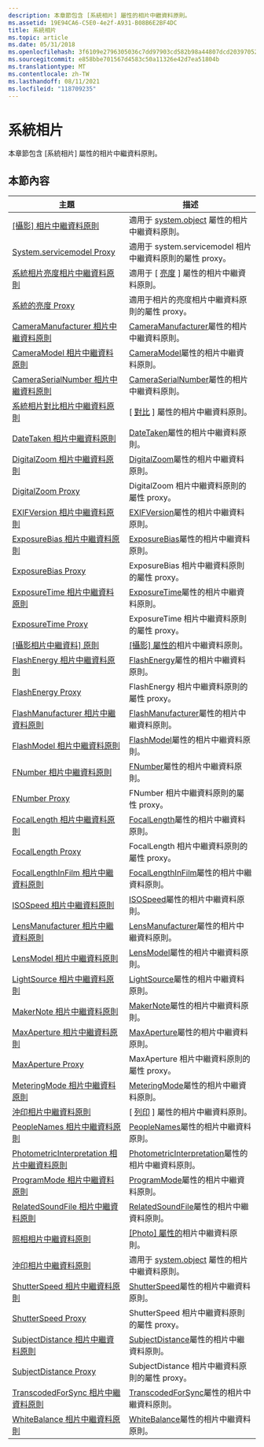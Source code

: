 ```yaml
---
description: 本章節包含 [系統相片] 屬性的相片中繼資料原則。
ms.assetid: 19E94CA6-C5E0-4e2f-A931-B08B6E2BF4DC
title: 系統相片
ms.topic: article
ms.date: 05/31/2018
ms.openlocfilehash: 3f6109e2796305036c7dd97903cd582b98a44807dcd20397052baac440fefee4
ms.sourcegitcommit: e858bbe701567d4583c50a11326e42d7ea51804b
ms.translationtype: MT
ms.contentlocale: zh-TW
ms.lasthandoff: 08/11/2021
ms.locfileid: "118709235"
---
```

# <a name="systemphoto"></a>系統相片

本章節包含 [系統相片] 屬性的相片中繼資料原則。

## <a name="in-this-section"></a>本節內容



| 主題                                                                                                                                | 描述                                                                                                                                                   |
|--------------------------------------------------------------------------------------------------------------------------------------|---------------------------------------------------------------------------------------------------------------------------------------------------------------|
| [[攝影] 相片中繼資料原則](-wic-photoprop-system-photo-aperture.md)<br/>                                   | 適用于 [system.object](../properties/props-system-photo-aperture.md) 屬性的相片中繼資料原則。<br/>                  |
| [System.servicemodel Proxy](-wic-photoprop-system-photo-aperture-proxy.md)<br/>                                             | 適用于 system.servicemodel 相片中繼資料原則的屬性 proxy。<br/>                                                                            |
| [系統相片亮度相片中繼資料原則](-wic-photoprop-system-photo-brightness.md)<br/>                               | 適用于 [ [亮度](../properties/props-system-photo-aperture.md) ] 屬性的相片中繼資料原則。<br/>                |
| [系統的亮度 Proxy](-wic-photoprop-system-photo-brightness-proxy.md)<br/>                                         | 適用于相片的亮度相片中繼資料原則的屬性 proxy。<br/>                                                                          |
| [CameraManufacturer 相片中繼資料原則](-wic-photoprop-system-photo-cameramanufacturer.md)<br/>               | [CameraManufacturer](../properties/props-system-photo-cameramanufacturer.md)屬性的相片中繼資料原則。<br/>        |
| [CameraModel 相片中繼資料原則](-wic-photoprop-system-photo-cameramodel.md)<br/>                             | [CameraModel](../properties/props-system-photo-cameramodel.md)屬性的相片中繼資料原則。<br/>               |
| [CameraSerialNumber 相片中繼資料原則](-wic-photoprop-system-photo-cameraserialnumber.md)<br/>               | [CameraSerialNumber](../properties/props-system-photo-cameraserialnumber.md)屬性的相片中繼資料原則。<br/>        |
| [系統相片對比相片中繼資料原則](-wic-photoprop-system-photo-contrast.md)<br/>                                   | [ [對比](../properties/props-system-photo-contrast.md) ] 屬性的相片中繼資料原則。<br/>                  |
| [DateTaken 相片中繼資料原則](-wic-photoprop-system-photo-datetaken.md)<br/>                                 | [DateTaken](../properties/props-system-photo-datetaken.md)屬性的相片中繼資料原則。<br/>                 |
| [DigitalZoom 相片中繼資料原則](-wic-photoprop-system-photo-digitalzoom.md)<br/>                             | [DigitalZoom](../properties/props-system-photo-digitalzoom.md)屬性的相片中繼資料原則。<br/>               |
| [DigitalZoom Proxy](-wic-photoprop-system-photo-digitalzoom-proxy.md)<br/>                                       | DigitalZoom 相片中繼資料原則的屬性 proxy。<br/>                                                                         |
| [EXIFVersion 相片中繼資料原則](-wic-photoprop-system-photo-exifversion.md)<br/>                             | [EXIFVersion](../properties/props-system-photo-exifversion.md)屬性的相片中繼資料原則。<br/>               |
| [ExposureBias 相片中繼資料原則](-wic-photoprop-system-photo-exposurebias.md)<br/>                           | [ExposureBias](../properties/props-system-photo-exposurebias.md)屬性的相片中繼資料原則。<br/>              |
| [ExposureBias Proxy](-wic-photoprop-system-photo-exposurebias-proxy.md)<br/>                                     | ExposureBias 相片中繼資料原則的屬性 proxy。<br/>                                                                        |
| [ExposureTime 相片中繼資料原則](-wic-photoprop-system-photo-exposuretime.md)<br/>                           | [ExposureTime](../properties/props-system-photo-exposuretime.md)屬性的相片中繼資料原則。<br/>              |
| [ExposureTime Proxy](-wic-photoprop-system-photo-exposuretime-proxy.md)<br/>                                     | ExposureTime 相片中繼資料原則的屬性 proxy。<br/>                                                                        |
| [[攝影相片中繼資料] 原則](-wic-photoprop-system-photo-flash.md)<br/>                                         | [[攝影] 屬性的](../properties/props-system-photo-exposuretime.md)相片中繼資料原則。<br/>                     |
| [FlashEnergy 相片中繼資料原則](-wic-photoprop-system-photo-flashenergy.md)<br/>                             | [FlashEnergy](../properties/props-system-photo-flashenergy.md)屬性的相片中繼資料原則。<br/>               |
| [FlashEnergy Proxy](-wic-photoprop-system-photo-flashenergy-proxy.md)<br/>                                       | FlashEnergy 相片中繼資料原則的屬性 proxy。<br/>                                                                         |
| [FlashManufacturer 相片中繼資料原則](-wic-photoprop-system-photo-flashmanufacturer.md)<br/>                 | [FlashManufacturer](../properties/props-system-photo-flashmanufacturer.md)屬性的相片中繼資料原則。<br/>         |
| [FlashModel 相片中繼資料原則](-wic-photoprop-system-photo-flashmodel.md)<br/>                               | [FlashModel](../properties/props-system-photo-flashmodel.md)屬性的相片中繼資料原則。<br/>                |
| [FNumber 相片中繼資料原則](-wic-photoprop-system-photo-fnumber.md)<br/>                                     | [FNumber](../properties/props-system-photo-fnumber.md)屬性的相片中繼資料原則。<br/>                   |
| [FNumber Proxy](-wic-photoprop-system-photo-fnumber-proxy.md)<br/>                                               | FNumber 相片中繼資料原則的屬性 proxy。<br/>                                                                             |
| [FocalLength 相片中繼資料原則](-wic-photoprop-system-photo-focallength.md)<br/>                             | [FocalLength](../properties/props-system-photo-focallength.md)屬性的相片中繼資料原則。<br/>               |
| [FocalLength Proxy](-wic-photoprop-system-photo-focallength-proxy.md)<br/>                                       | FocalLength 相片中繼資料原則的屬性 proxy。<br/>                                                                         |
| [FocalLengthInFilm 相片中繼資料原則](-wic-photoprop-system-photo-focallengthinfilm.md)<br/>                 | [FocalLengthInFilm](../properties/props-system-photo-focallengthinfilm.md)屬性的相片中繼資料原則。<br/>         |
| [ISOSpeed 相片中繼資料原則](-wic-photoprop-system-photo-isospeed.md)<br/>                                   | [ISOSpeed](../properties/props-system-photo-focallengthinfilm.md)屬性的相片中繼資料原則。<br/>                  |
| [LensManufacturer 相片中繼資料原則](-wic-photoprop-system-photo-lensmanufacturer.md)<br/>                   | [LensManufacturer](../properties/props-system-photo-lensmanufacturer.md)屬性的相片中繼資料原則。<br/>          |
| [LensModel 相片中繼資料原則](-wic-photoprop-system-photo-lensmodel.md)<br/>                                 | [LensModel](../properties/props-system-photo-lensmodel.md)屬性的相片中繼資料原則。<br/>                 |
| [LightSource 相片中繼資料原則](-wic-photoprop-system-photo-lightsource.md)<br/>                             | [LightSource](../properties/props-system-photo-lightsource.md)屬性的相片中繼資料原則。<br/>               |
| [MakerNote 相片中繼資料原則](-wic-photoprop-system-photo-makernote.md)<br/>                                 | [MakerNote](../properties/props-system-photo-makernote.md)屬性的相片中繼資料原則。<br/>                 |
| [MaxAperture 相片中繼資料原則](-wic-photoprop-system-photo-maxaperture.md)<br/>                             | [MaxAperture](../properties/props-system-photo-maxaperture.md)屬性的相片中繼資料原則。<br/>               |
| [MaxAperture Proxy](-wic-photoprop-system-photo-maxaperture-proxy.md)<br/>                                       | MaxAperture 相片中繼資料原則的屬性 proxy。<br/>                                                                         |
| [MeteringMode 相片中繼資料原則](-wic-photoprop-system-photo-meteringmode.md)<br/>                           | [MeteringMode](../properties/props-system-photo-meteringmode.md)屬性的相片中繼資料原則。<br/>              |
| [沖印相片中繼資料原則](-wic-photoprop-system-photo-orientation.md)<br/>                             | [ [列印](../properties/props-system-photo-meteringmode.md) ] 屬性的相片中繼資料原則。<br/>               |
| [PeopleNames 相片中繼資料原則](-wic-photoprop-system-photo-peoplenames.md)<br/>                             | [PeopleNames](../properties/props-system-photo-peoplenames.md)屬性的相片中繼資料原則。<br/>               |
| [PhotometricInterpretation 相片中繼資料原則](-wic-photoprop-system-photo-photometricinterpretation.md)<br/> | [PhotometricInterpretation](../properties/props-system-photo-photometricinterpretation.md)屬性的相片中繼資料原則。<br/> |
| [ProgramMode 相片中繼資料原則](-wic-photoprop-system-photo-programmode.md)<br/>                             | [ProgramMode](../properties/props-system-photo-programmode.md)屬性的相片中繼資料原則。<br/>               |
| [RelatedSoundFile 相片中繼資料原則](-wic-photoprop-system-photo-relatedsoundfile.md)<br/>                   | [RelatedSoundFile](../properties/props-system-photo-relatedsoundfile.md)屬性的相片中繼資料原則。<br/>          |
| [照相相片中繼資料原則](-wic-photoprop-system-photo-saturation.md)<br/>                               | [[Photo] 屬性的](../properties/props-system-photo-saturation.md)相片中繼資料原則。<br/>                |
| [沖印相片中繼資料原則](-wic-photoprop-system-photo-sharpness.md)<br/>                                 | 適用于 [system.object](../properties/props-system-photo-sharpness.md) 屬性的相片中繼資料原則。<br/>                 |
| [ShutterSpeed 相片中繼資料原則](-wic-photoprop-system-photo-shutterspeed.md)<br/>                           | [ShutterSpeed](../properties/props-system-photo-shutterspeed.md)屬性的相片中繼資料原則。<br/>              |
| [ShutterSpeed Proxy](-wic-photoprop-system-photo-shutterspeed-proxy.md)<br/>                                     | ShutterSpeed 相片中繼資料原則的屬性 proxy。<br/>                                                                        |
| [SubjectDistance 相片中繼資料原則](-wic-photoprop-system-photo-subjectdistance.md)<br/>                     | [SubjectDistance](../properties/props-system-photo-subjectdistance.md)屬性的相片中繼資料原則。<br/>           |
| [SubjectDistance Proxy](-wic-photoprop-system-photo-subjectdistance-proxy.md)<br/>                               | SubjectDistance 相片中繼資料原則的屬性 proxy。<br/>                                                                     |
| [TranscodedForSync 相片中繼資料原則](-wic-photoprop-system-photo-transcodedforsync.md)<br/>                 | [TranscodedForSync](../properties/props-system-photo-transcodedforsync.md)屬性的相片中繼資料原則。<br/>         |
| [WhiteBalance 相片中繼資料原則](-wic-photoprop-system-photo-whitebalance.md)<br/>                           | [WhiteBalance](../properties/props-system-photo-whitebalance.md)屬性的相片中繼資料原則。<br/>              |



 

 

 
